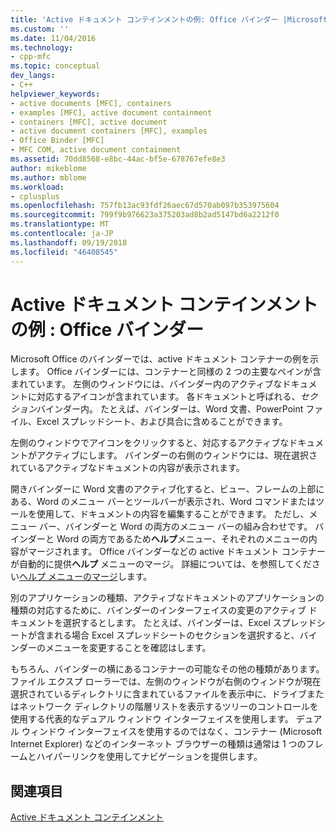 ```yaml
---
title: 'Active ドキュメント コンテインメントの例: Office バインダー |Microsoft Docs'
ms.custom: ''
ms.date: 11/04/2016
ms.technology:
- cpp-mfc
ms.topic: conceptual
dev_langs:
- C++
helpviewer_keywords:
- active documents [MFC], containers
- examples [MFC], active document containment
- containers [MFC], active document
- active document containers [MFC], examples
- Office Binder [MFC]
- MFC COM, active document containment
ms.assetid: 70dd8568-e8bc-44ac-bf5e-678767efe8e3
author: mikeblome
ms.author: mblome
ms.workload:
- cplusplus
ms.openlocfilehash: 757fb13ac93fdf26aec67d570ab097b353975604
ms.sourcegitcommit: 799f9b976623a375203ad8b2ad5147bd6a2212f0
ms.translationtype: MT
ms.contentlocale: ja-JP
ms.lasthandoff: 09/19/2018
ms.locfileid: "46408545"
---
```

# <a name="example-of-active-document-containment-office-binder"></a>Active ドキュメント コンテインメントの例 : Office バインダー

Microsoft Office のバインダーでは、active ドキュメント コンテナーの例を示します。 Office バインダーには、コンテナーと同様の 2 つの主要なペインが含まれています。 左側のウィンドウには、バインダー内のアクティブなドキュメントに対応するアイコンが含まれています。 各ドキュメントと呼ばれる、*セクション*バインダー内。 たとえば、バインダーは、Word 文書、PowerPoint ファイル、Excel スプレッドシート、および具合に含めることができます。

左側のウィンドウでアイコンをクリックすると、対応するアクティブなドキュメントがアクティブにします。 バインダーの右側のウィンドウには、現在選択されているアクティブなドキュメントの内容が表示されます。

開きバインダーに Word 文書のアクティブ化すると、ビュー、フレームの上部にある、Word のメニュー バーとツールバーが表示され、Word コマンドまたはツールを使用して、ドキュメントの内容を編集することができます。 ただし、メニュー バー、バインダーと Word の両方のメニュー バーの組み合わせです。 バインダーと Word の両方であるため**ヘルプ**メニュー、それぞれのメニューの内容がマージされます。 Office バインダーなどの active ドキュメント コンテナーが自動的に提供**ヘルプ** メニューのマージ。 詳細については、を参照してください[ヘルプ メニューのマージ](../mfc/help-menu-merging.md)します。

別のアプリケーションの種類、アクティブなドキュメントのアプリケーションの種類の対応するために、バインダーのインターフェイスの変更のアクティブ ドキュメントを選択するとします。 たとえば、バインダーは、Excel スプレッドシートが含まれる場合 Excel スプレッドシートのセクションを選択すると、バインダーのメニューを変更することを確認はします。

もちろん、バインダーの横にあるコンテナーの可能なその他の種類があります。 ファイル エクスプ ローラーでは、左側のウィンドウが右側のウィンドウが現在選択されているディレクトリに含まれているファイルを表示中に、ドライブまたはネットワーク ディレクトリの階層リストを表示するツリーのコントロールを使用する代表的なデュアル ウィンドウ インターフェイスを使用します。 デュアル ウィンドウ インターフェイスを使用するのではなく、コンテナー (Microsoft Internet Explorer) などのインターネット ブラウザーの種類は通常は 1 つのフレームとハイパーリンクを使用してナビゲーションを提供します。

## <a name="see-also"></a>関連項目

[Active ドキュメント コンテインメント](../mfc/active-document-containment.md)

